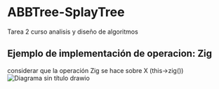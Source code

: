 # ABBTree-SplayTree
 Tarea 2 curso analisis y diseño de algoritmos

 ## Ejemplo de implementación de operacion: Zig

 considerar que la operación Zig se hace sobre X (this->zig())
![Diagrama sin título drawio](https://github.com/user-attachments/assets/79925180-3a8c-44fc-b59c-b86f0245fc9f)
